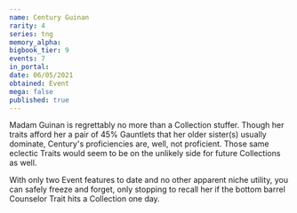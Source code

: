 ```yaml
---
name: Century Guinan
rarity: 4
series: tng
memory_alpha:
bigbook_tier: 9
events: 7
in_portal:
date: 06/05/2021
obtained: Event
mega: false
published: true
---
```


Madam Guinan is regrettably no more than a Collection stuffer. Though her traits afford her a pair of 45% Gauntlets that her older sister(s) usually dominate, Century's proficiencies are, well, not proficient. Those same eclectic Traits would seem to be on the unlikely side for future Collections as well. 

With only two Event features to date and no other apparent niche utility, you can safely freeze and forget, only stopping to recall her if the bottom barrel Counselor Trait hits a Collection one day.
